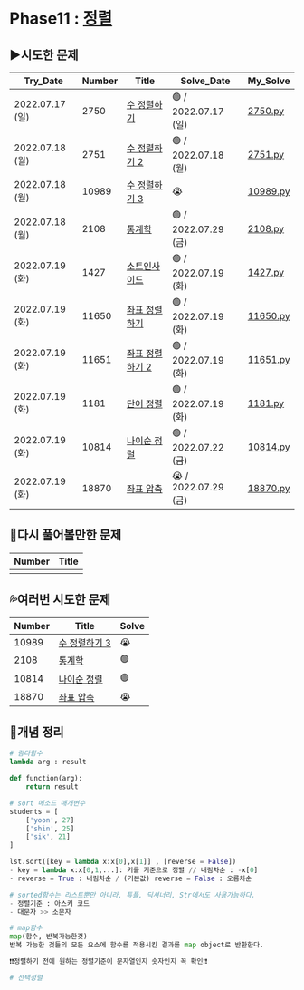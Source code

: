 # Phase11 : [정렬](https://www.acmicpc.net/step/9)



## ▶️시도한 문제

| Try_Date        | Number | Title                                                        | Solve_Date           | My_Solve               |
| --------------- | ------ | ------------------------------------------------------------ | -------------------- | ---------------------- |
| 2022.07.17 (일) | 2750   | [수 정렬하기](https://www.acmicpc.net/problem/2750) | 🟢 / 2022.07.17 (일) | [2750.py](./2750.py) |
| 2022.07.18 (월) | 2751 | [수 정렬하기 2](https://www.acmicpc.net/problem/2751) | 🟢 / 2022.07.18 (월) | [2751.py](./2751.py) |
| 2022.07.18 (월) | 10989 | [수 정렬하기 3](https://www.acmicpc.net/problem/10989) | 😭 | [10989.py](./10989.py) |
| 2022.07.18 (월) | 2108 | [통계학](https://www.acmicpc.net/problem/2108) | 🟢 / 2022.07.29 (금) | [2108.py](./2108.py) |
| 2022.07.19 (화) | 1427 | [소트인사이드](https://www.acmicpc.net/problem/1427) | 🟢 / 2022.07.19 (화) | [1427.py](./1427.py) |
| 2022.07.19 (화) | 11650 | [좌표 정렬하기](https://www.acmicpc.net/problem/11650) | 🟢 / 2022.07.19 (화) | [11650.py](./11650.py) |
| 2022.07.19 (화) | 11651 | [좌표 정렬하기 2](https://www.acmicpc.net/problem/11651) | 🟢 / 2022.07.19 (화) | [11651.py](./11651.py) |
| 2022.07.19 (화) | 1181 | [단어 정렬](https://www.acmicpc.net/problem/1181) | 🟢 / 2022.07.19 (화) | [1181.py](./1181.py) |
| 2022.07.19 (화) | 10814 | [나이순 정렬](https://www.acmicpc.net/problem/10814) | 🟢 / 2022.07.22 (금) | [10814.py](./10814.py) |
| 2022.07.19 (화) | 18870 | [좌표 압축](https://www.acmicpc.net/problem/18870) | 😭 / 2022.07.29 (금) | [18870.py](./18870.py) |



## 💫다시 풀어볼만한 문제

| Number | Title |
| ------ | ----- |
|        |       |



## 💦여러번 시도한 문제

| Number | Title                                                  | Solve |
| ------ | ------------------------------------------------------ | ----- |
| 10989  | [수 정렬하기 3](https://www.acmicpc.net/problem/10989) | 😭     |
| 2108   | [통계학](https://www.acmicpc.net/problem/2108)         | 🟢     |
| 10814  | [나이순 정렬](https://www.acmicpc.net/problem/10814)   | 🟢     |
| 18870  | [좌표 압축](https://www.acmicpc.net/problem/18870)     | 😭     |



## 📑개념 정리

```python
# 람다함수
lambda arg : result

def function(arg):
    return result
```

```python
# sort 메소드 매개변수
students = [
    ['yoon', 27]
    ['shin', 25]
    ['sik', 21]
]

lst.sort([key = lambda x:x[0],x[1]] , [reverse = False])
- key = lambda x:x[0,1,...]: 키를 기준으로 정렬 // 내림차순 : -x[0]
- reverse = True : 내림차순 / (기본값) reverse = False : 오름차순

# sorted함수는 리스트뿐만 아니라, 튜플, 딕셔너리, Str에서도 사용가능하다.
- 정렬기준 : 아스키 코드
- 대문자 >> 소문자
```

```python
# map함수
map(함수, 반복가능한것)
반복 가능한 것들의 모든 요소에 함수를 적용시킨 결과를 map object로 반환한다.
```

```python
❗❗정렬하기 전에 원하는 정렬기준이 문자열인지 숫자인지 꼭 확인❗❗
```

```python
# 선택정렬

```

